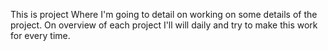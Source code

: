 This is project Where I'm going to detail on working on some details of the project. On overview of each project I'll will daily and try to make this work for every time.
